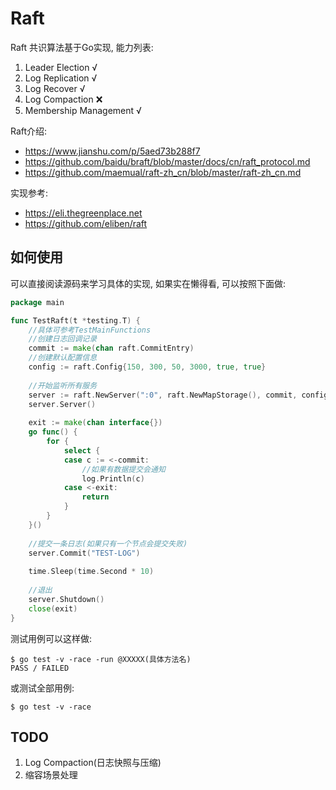 # Raft

Raft 共识算法基于Go实现, 能力列表:
1. Leader Election √
2. Log Replication √
3. Log Recover √
4. Log Compaction ❌
5. Membership Management √

Raft介绍:

* https://www.jianshu.com/p/5aed73b288f7
* https://github.com/baidu/braft/blob/master/docs/cn/raft_protocol.md
* https://github.com/maemual/raft-zh_cn/blob/master/raft-zh_cn.md

实现参考:

* https://eli.thegreenplace.net
* https://github.com/eliben/raft

## 如何使用

可以直接阅读源码来学习具体的实现, 如果实在懒得看, 可以按照下面做:

```go
package main

func TestRaft(t *testing.T) {
    //具体可参考TestMainFunctions
    //创建日志回调记录
    commit := make(chan raft.CommitEntry)
    //创建默认配置信息
    config := raft.Config{150, 300, 50, 3000, true, true}
    
    //开始监听所有服务
    server := raft.NewServer(":0", raft.NewMapStorage(), commit, config)
    server.Server()
    
    exit := make(chan interface{})
    go func() {
        for {
            select {
            case c := <-commit:
                //如果有数据提交会通知
                log.Println(c)
            case <-exit:
                return
            }
        }
    }()
    
    //提交一条日志(如果只有一个节点会提交失败)
    server.Commit("TEST-LOG")
    
    time.Sleep(time.Second * 10)
    
    //退出
    server.Shutdown()
    close(exit)
}
```

测试用例可以这样做:

```
$ go test -v -race -run @XXXXX(具体方法名)
PASS / FAILED
```

或测试全部用例:
```
$ go test -v -race
```

## TODO
1. Log Compaction(日志快照与压缩)
2. 缩容场景处理
